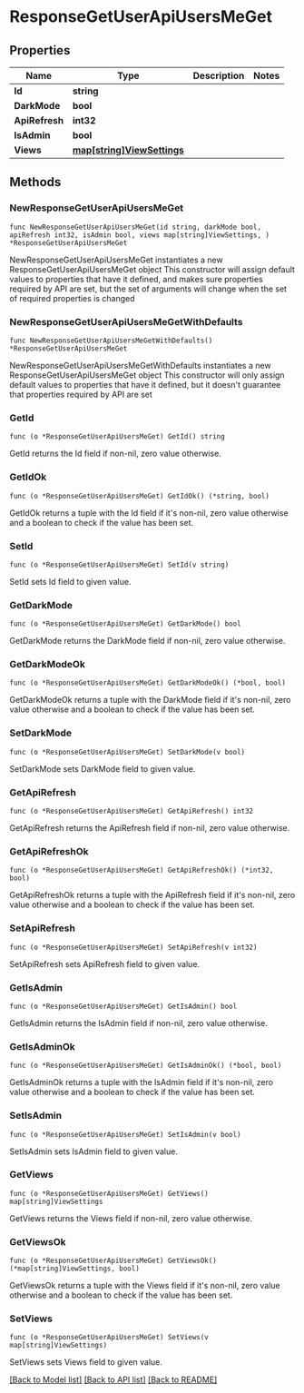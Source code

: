 # ResponseGetUserApiUsersMeGet

## Properties

Name | Type | Description | Notes
------------ | ------------- | ------------- | -------------
**Id** | **string** |  | 
**DarkMode** | **bool** |  | 
**ApiRefresh** | **int32** |  | 
**IsAdmin** | **bool** |  | 
**Views** | [**map[string]ViewSettings**](ViewSettings.md) |  | 

## Methods

### NewResponseGetUserApiUsersMeGet

`func NewResponseGetUserApiUsersMeGet(id string, darkMode bool, apiRefresh int32, isAdmin bool, views map[string]ViewSettings, ) *ResponseGetUserApiUsersMeGet`

NewResponseGetUserApiUsersMeGet instantiates a new ResponseGetUserApiUsersMeGet object
This constructor will assign default values to properties that have it defined,
and makes sure properties required by API are set, but the set of arguments
will change when the set of required properties is changed

### NewResponseGetUserApiUsersMeGetWithDefaults

`func NewResponseGetUserApiUsersMeGetWithDefaults() *ResponseGetUserApiUsersMeGet`

NewResponseGetUserApiUsersMeGetWithDefaults instantiates a new ResponseGetUserApiUsersMeGet object
This constructor will only assign default values to properties that have it defined,
but it doesn't guarantee that properties required by API are set

### GetId

`func (o *ResponseGetUserApiUsersMeGet) GetId() string`

GetId returns the Id field if non-nil, zero value otherwise.

### GetIdOk

`func (o *ResponseGetUserApiUsersMeGet) GetIdOk() (*string, bool)`

GetIdOk returns a tuple with the Id field if it's non-nil, zero value otherwise
and a boolean to check if the value has been set.

### SetId

`func (o *ResponseGetUserApiUsersMeGet) SetId(v string)`

SetId sets Id field to given value.


### GetDarkMode

`func (o *ResponseGetUserApiUsersMeGet) GetDarkMode() bool`

GetDarkMode returns the DarkMode field if non-nil, zero value otherwise.

### GetDarkModeOk

`func (o *ResponseGetUserApiUsersMeGet) GetDarkModeOk() (*bool, bool)`

GetDarkModeOk returns a tuple with the DarkMode field if it's non-nil, zero value otherwise
and a boolean to check if the value has been set.

### SetDarkMode

`func (o *ResponseGetUserApiUsersMeGet) SetDarkMode(v bool)`

SetDarkMode sets DarkMode field to given value.


### GetApiRefresh

`func (o *ResponseGetUserApiUsersMeGet) GetApiRefresh() int32`

GetApiRefresh returns the ApiRefresh field if non-nil, zero value otherwise.

### GetApiRefreshOk

`func (o *ResponseGetUserApiUsersMeGet) GetApiRefreshOk() (*int32, bool)`

GetApiRefreshOk returns a tuple with the ApiRefresh field if it's non-nil, zero value otherwise
and a boolean to check if the value has been set.

### SetApiRefresh

`func (o *ResponseGetUserApiUsersMeGet) SetApiRefresh(v int32)`

SetApiRefresh sets ApiRefresh field to given value.


### GetIsAdmin

`func (o *ResponseGetUserApiUsersMeGet) GetIsAdmin() bool`

GetIsAdmin returns the IsAdmin field if non-nil, zero value otherwise.

### GetIsAdminOk

`func (o *ResponseGetUserApiUsersMeGet) GetIsAdminOk() (*bool, bool)`

GetIsAdminOk returns a tuple with the IsAdmin field if it's non-nil, zero value otherwise
and a boolean to check if the value has been set.

### SetIsAdmin

`func (o *ResponseGetUserApiUsersMeGet) SetIsAdmin(v bool)`

SetIsAdmin sets IsAdmin field to given value.


### GetViews

`func (o *ResponseGetUserApiUsersMeGet) GetViews() map[string]ViewSettings`

GetViews returns the Views field if non-nil, zero value otherwise.

### GetViewsOk

`func (o *ResponseGetUserApiUsersMeGet) GetViewsOk() (*map[string]ViewSettings, bool)`

GetViewsOk returns a tuple with the Views field if it's non-nil, zero value otherwise
and a boolean to check if the value has been set.

### SetViews

`func (o *ResponseGetUserApiUsersMeGet) SetViews(v map[string]ViewSettings)`

SetViews sets Views field to given value.



[[Back to Model list]](../README.md#documentation-for-models) [[Back to API list]](../README.md#documentation-for-api-endpoints) [[Back to README]](../README.md)


